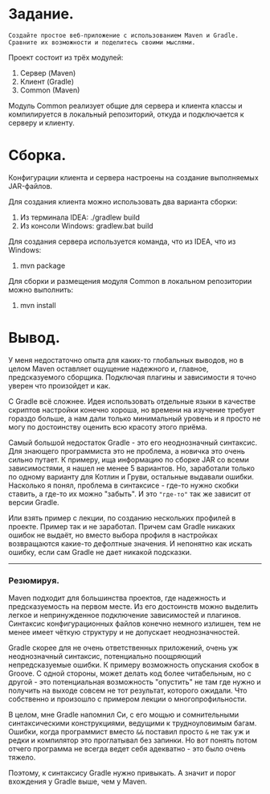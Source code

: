 # Задание.
```text
Создайте простое веб-приложение с использованием Maven и Gradle. 
Сравните их возможности и поделитесь своими мыслями.
```

Проект состоит из трёх модулей:
1) Сервер (Maven)
2) Клиент (Gradle)
3) Common (Maven)

Модуль Common реализует общие для сервера и клиента классы и компилируется
в локальный репозиторий, откуда и подключается к серверу и клиенту.

# Сборка.

Конфигурации клиента и сервера настроены на создание выполняемых JAR-файлов.

Для создания клиента можно использовать два варианта сборки:
1) Из терминала IDEA: ./gradlew build
2) Из консоли Windows: gradlew.bat build

Для создания сервера используется команда, что из IDEA, что из Windows:
1) mvn package

Для сборки и размещения модуля Common в локальном репозитории можно выполнить:
1) mvn install


# Вывод.

У меня недостаточно опыта для каких-то глобальных выводов, но в целом Maven оставляет 
ощущение надежного и, главное, предсказуемого сборщика. Подключая плагины и зависимости
я точно уверен что произойдет и как. 

С Gradle всё сложнее. Идея использовать отдельные языки в качестве скриптов настройки
конечно хороша, но времени на изучение требует гораздо больше, а нам дали только 
минимальный уровень и я просто не могу по достоинству оценить всю красоту этого приёма.

Самый большой недостаток Gradle - это его неоднозначный синтаксис. Для знающего программиста
это не проблема, а новичка это очень сильно путает. К примеру, ища информацию по сборке JAR 
со всеми зависимостями, я нашел не менее 5 вариантов. Но, заработали только по одному
варианту для Котлин и Груви, остальные выдавали ошибки. Насколько я понял, проблема в
синтаксисе - где-то нужно скобки ставить, а где-то их можно "забыть". И это `"где-то"`
так же зависит от версии Gradle.

Или взять пример с лекции, по созданию нескольких профилей в проекте. Пример так и не 
заработал. Причем сам Gradle никаких ошибок не выдаёт, но вместо выбора профиля
в настройках возвращаются какие-то дефолтные значения. И непонятно как искать
ошибку, если сам Gradle не дает никакой подсказки.

----------------------------------------
### Резюмируя.
Maven подходит для большинства проектов, где надежность и предсказуемость на первом месте.
Из его достоинств можно выделить легкое и непринужденное подключение зависимостей и
плагинов. Синтаксис конфигурационных файлов конечно немного излишен, тем не 
менее имеет чёткую структуру и не допускает неоднозначностей.

Gradle скорее для не очень ответственных приложений, 
очень уж неоднозначный синтаксис, потенциально поощряющий непредсказуемые ошибки.
К примеру возможность опускания скобок в Groove. С одной стороны, может делать код
более читабельным, но с другой - это потенциальная возможность "опустить" не там
где нужно и получить на выходе совсем не тот результат, которого ожидали. Что собственно
и произошло с примером лекции о многопрофильности.

В целом, мне Gradle напомнил Си, с его мощью и сомнительными синтаксическими конструкциями, 
ведущими к трудноуловимым багам. Ошибки, когда программист вместо `&&` поставил просто
`&` не так уж и редки и компилятор это проглатывал без запинки. Но вот понять потом
отчего программа не всегда ведет себя адекватно - это было очень тяжело.

Поэтому, к синтаксису Gradle нужно привыкать. А значит и порог вхождения у Gradle выше, чем у Maven.

